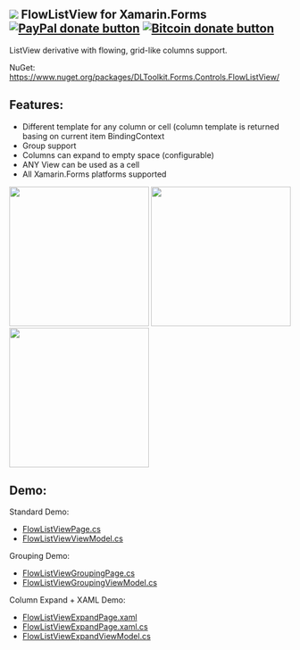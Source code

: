 ## ![](http://res.cloudinary.com/dqeaiomo8/image/upload/c_scale,w_50/v1444578527/DLToolkit/Forms-Controls-128.png) FlowListView for Xamarin.Forms [![PayPal donate button](http://img.shields.io/paypal/donate.png?color=green)](https://www.paypal.com/cgi-bin/webscr?cmd=_s-xclick&hosted_button_id=VPZ4KHKHXXHR2 "Donate to this project using Paypal") [![Bitcoin donate button](http://img.shields.io/bitcoin/donate.png?color=green)](https://blockchain.info/address/16CvewT3QyAc5ATTVNHQ2EomxLQPXxyKQ7 "Donate to this project using Bitcoin")

ListView derivative with flowing, grid-like columns support.

NuGet: https://www.nuget.org/packages/DLToolkit.Forms.Controls.FlowListView/

## Features: 
- Different template for any column or cell (column template is returned basing on current item BindingContext
- Group support
- Columns can expand to empty space (configurable)
- ANY View can be used as a cell
- All Xamarin.Forms platforms supported

<img src="https://raw.githubusercontent.com/daniel-luberda/DLToolkit.Forms.Controls/master/FlowListView/Screenshots/flowlistview1.png" width="250"/> <img src="https://raw.githubusercontent.com/daniel-luberda/DLToolkit.Forms.Controls/master/FlowListView/Screenshots/flowlistview3.png" width="250"/> <img src="https://raw.githubusercontent.com/daniel-luberda/DLToolkit.Forms.Controls/master/FlowListView/Screenshots/flowlistview4.png" width="250"/>

## Demo:

Standard Demo:

- [FlowListViewPage.cs](https://github.com/daniel-luberda/DLToolkit.Forms.Controls/blob/master/Examples/Pages/FlowListViewPage.cs)
- [FlowListViewViewModel.cs](https://github.com/daniel-luberda/DLToolkit.Forms.Controls/blob/master/Examples/ViewModels/FlowListViewViewModel.cs)

Grouping Demo:

- [FlowListViewGroupingPage.cs](https://github.com/daniel-luberda/DLToolkit.Forms.Controls/blob/master/Examples/Pages/FlowListViewGroupingPage.cs)
- [FlowListViewGroupingViewModel.cs](https://github.com/daniel-luberda/DLToolkit.Forms.Controls/blob/master/Examples/ViewModels/FlowListViewGroupingViewModel.cs)

Column Expand + XAML Demo:

- [FlowListViewExpandPage.xaml](https://github.com/daniel-luberda/DLToolkit.Forms.Controls/blob/master/Examples/Pages/FlowListViewExpandPage.xaml)
- [FlowListViewExpandPage.xaml.cs](https://github.com/daniel-luberda/DLToolkit.Forms.Controls/blob/master/Examples/Pages/FlowListViewExpandPage.xaml.cs)
- [FlowListViewExpandViewModel.cs](https://github.com/daniel-luberda/DLToolkit.Forms.Controls/blob/master/Examples/ViewModels/FlowListViewExpandViewModel.cs)